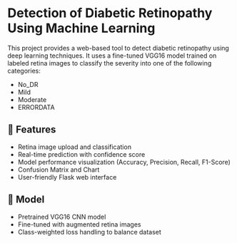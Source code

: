 # Detection of Diabetic Retinopathy Using Machine Learning

This project provides a web-based tool to detect diabetic retinopathy using deep learning techniques. It uses a fine-tuned VGG16 model trained on labeled retina images to classify the severity into one of the following categories:
- No_DR
- Mild
- Moderate
- ERRORDATA

## 🚀 Features
- Retina image upload and classification
- Real-time prediction with confidence score
- Model performance visualization (Accuracy, Precision, Recall, F1-Score)
- Confusion Matrix and Chart
- User-friendly Flask web interface

## 🧠 Model
- Pretrained VGG16 CNN model
- Fine-tuned with augmented retina images
- Class-weighted loss handling to balance dataset
#
